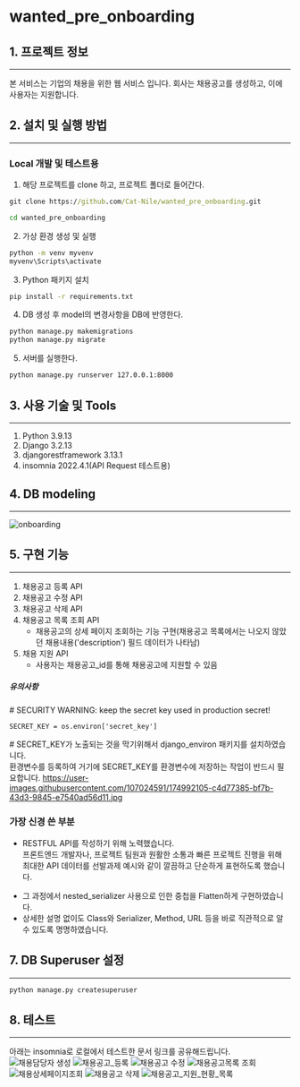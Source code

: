 # wanted_pre_onboarding

## 1. 프로젝트 정보
---
본 서비스는 기업의 채용을 위한 웹 서비스 입니다. 
회사는 채용공고를 생성하고, 이에 사용자는 지원합니다.


## 2. 설치 및 실행 방법
---
### Local 개발 및 테스트용
1. 해당 프로젝트를 clone 하고, 프로젝트 폴더로 들어간다.
```cmd
git clone https://github.com/Cat-Nile/wanted_pre_onboarding.git
```
```cmd
cd wanted_pre_onboarding
```

2. 가상 환경 생성 및 실행
```cmd
python -m venv myvenv
myvenv\Scripts\activate
```
3. Python 패키지 설치
```cmd
pip install -r requirements.txt
```
4. DB 생성 후 model의 변경사항을 DB에 반영한다.
```cmd
python manage.py makemigrations
python manage.py migrate
```
5. 서버를 실행한다.
```cmd
python manage.py runserver 127.0.0.1:8000
```


## 3. 사용 기술 및 Tools
---
1. Python 3.9.13
2. Django 3.2.13
3. djangorestframework 3.13.1
4. insomnia 2022.4.1(API Request 테스트용)


## 4. DB modeling
---
![onboarding](https://user-images.githubusercontent.com/107024591/174970823-8c18ac84-d7fb-4caa-a475-6e3ca4f491bb.jpg)


## 5. 구현 기능
---
1. 채용공고 등록 API
2. 채용공고 수정 API
3. 채용공고 삭제 API
4. 채용공고 목록 조회 API
	- 채용공고의 상세 페이지 조회하는 기능 구현(채용공고 목록에서는 나오지 않았던 채용내용('description') 필드 데이터가 나타남)
5. 채용 지원 API
	- 사용자는 채용공고_id를 통해 채용공고에 지원할 수 있음

##### 유의사항
\# SECURITY WARNING: keep the secret key used in production secret!
```
SECRET_KEY = os.environ['secret_key']
```
\# SECRET_KEY가 노출되는 것을 막기위해서 django_environ 패키지를 설치하였습니다.  
환경변수를 등록하여 거기에 SECRET_KEY를 환경변수에 저장하는 작업이 반드시 필요합니다.
https://user-images.githubusercontent.com/107024591/174992105-c4d77385-bf7b-43d3-9845-e7540ad56d11.jpg  

### 가장 신경 쓴 부분
+ RESTFUL API를 작성하기 위해 노력했습니다.  
프론트엔드 개발자나, 프로젝트 팀원과 원활한 소통과 빠른 프로젝트 진행을 위해 최대한 API 데이터를 선발과제 예시와 같이 깔끔하고 단순하게 표현하도록 했습니다.  
 - 그 과정에서 nested_serializer 사용으로 인한 중첩을 Flatten하게 구현하였습니다.
 - 상세한 설명 없이도 Class와 Serializer, Method, URL 등을 바로 직관적으로 알 수 있도록 명명하였습니다.

## 7. DB Superuser 설정
---
```cmd
python manage.py createsuperuser
```


## 8. 테스트
---
아래는 insomnia로 로컬에서 테스트한 문서 링크를 공유해드립니다.
![채용담당자 생성](https://user-images.githubusercontent.com/107024591/174989926-22763a93-3033-43f7-8df9-6e9671806df5.jpg)
![채용공고_등록](https://user-images.githubusercontent.com/107024591/174989980-5ae1f672-8328-43de-a4c7-896bc99c8fe4.png)
![채용공고 수정](https://user-images.githubusercontent.com/107024591/174989970-b6f6c7f4-5965-4fec-b7ef-c170fd126b3f.jpg)
![채용공고목록 조회](https://user-images.githubusercontent.com/107024591/174990017-9d24b593-08a8-41f1-a00f-b878d206b3bf.jpg)
![채용상세페이지조회](https://user-images.githubusercontent.com/107024591/174989956-370e8825-e758-4d03-ad98-6601582d62ae.jpg)
![채용공고 삭제](https://user-images.githubusercontent.com/107024591/174989914-467be210-0a61-4fc3-b380-45c01f0b205a.jpg)
![채용공고_지원_현황_목록](https://user-images.githubusercontent.com/107024591/174989995-c2c0b269-8b16-4c89-8273-64259966c583.jpg)
